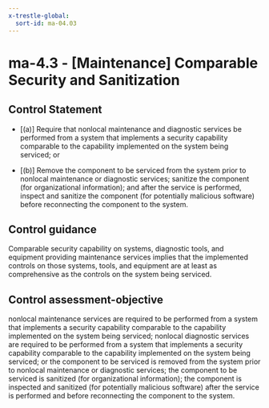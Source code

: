 ```yaml
---
x-trestle-global:
  sort-id: ma-04.03
---
```


# ma-4.3 - \[Maintenance\] Comparable Security and Sanitization

## Control Statement

- \[(a)\] Require that nonlocal maintenance and diagnostic services be performed from a system that implements a security capability comparable to the capability implemented on the system being serviced; or

- \[(b)\] Remove the component to be serviced from the system prior to nonlocal maintenance or diagnostic services; sanitize the component (for organizational information); and after the service is performed, inspect and sanitize the component (for potentially malicious software) before reconnecting the component to the system.

## Control guidance

Comparable security capability on systems, diagnostic tools, and equipment providing maintenance services implies that the implemented controls on those systems, tools, and equipment are at least as comprehensive as the controls on the system being serviced.

## Control assessment-objective

nonlocal maintenance services are required to be performed from a system that implements a security capability comparable to the capability implemented on the system being serviced;
nonlocal diagnostic services are required to be performed from a system that implements a security capability comparable to the capability implemented on the system being serviced; or
the component to be serviced is removed from the system prior to nonlocal maintenance or diagnostic services;
the component to be serviced is sanitized (for organizational information);
the component is inspected and sanitized (for potentially malicious software) after the service is performed and before reconnecting the component to the system.
